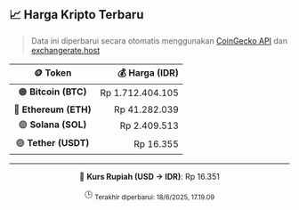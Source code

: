 

<!-- HARGA_KRIPTO -->
## 📈 Harga Kripto Terbaru

> Data ini diperbarui secara otomatis menggunakan [CoinGecko API](https://www.coingecko.com/) dan [exchangerate.host](https://exchangerate.host/)

<div align="center">

| 🪙 Token | 💰 Harga (IDR) |
|:------:|---------------:|
| 🟠 **Bitcoin (BTC)**   | Rp 1.712.404.105 |
| 🔵 **Ethereum (ETH)**  | Rp 41.282.039 |
| 🟣 **Solana (SOL)**    | Rp 2.409.513 |
| 🟢 **Tether (USDT)**   | Rp 16.355 |

---

💱 **Kurs Rupiah (USD → IDR)**: Rp 16.351

🕒 <sub>Terakhir diperbarui: 18/6/2025, 17.19.09</sub>

</div>
<!-- /HARGA_KRIPTO -->